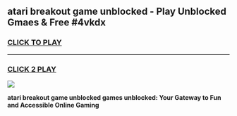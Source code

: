 
## atari breakout game unblocked - Play Unblocked Gmaes & Free #4vkdx
<h3>
<a href="https://news.freeplayer.one?title=atari_breakout_game_unblocked&ref=24F">CLICK TO PLAY</a></h3>
<hr>

<h3>
<a href="https://news.freeplayer.one?title=atari_breakout_game_unblocked&ref=24F">CLICK 2 PLAY</a>
  
</h3>

<a href="https://news.freeplayer.one?title=atari_breakout_game_unblocked&ref=24F/"><img src="https://clearcache.store/games.png"></a>


**atari breakout game unblocked games unblocked: Your Gateway to Fun and Accessible Online Gaming**
